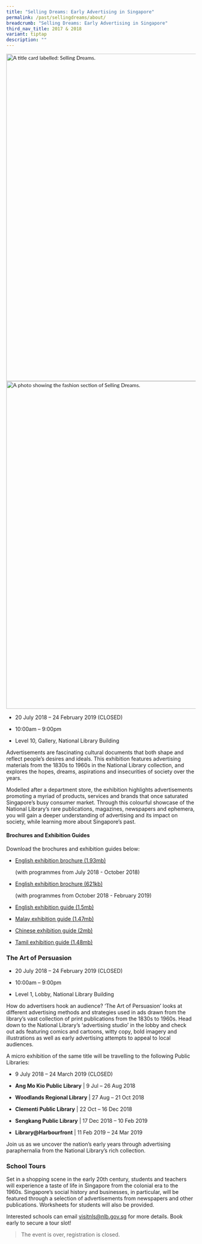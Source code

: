 ```yaml
---
title: "Selling Dreams: Early Advertising in Singapore"
permalink: /past/sellingdreams/about/
breadcrumb: "Selling Dreams: Early Advertising in Singapore"
third_nav_title: 2017 & 2018
variant: tiptap
description: ""
---
```

<div class="isomer-image-wrapper">
<img style="box-sizing: inherit; font-family: Lato, sans-serif; max-width: 100%; height: auto; display: block; margin: auto; width: 869.328px;" height="293" width="1000" alt="A title card labelled: Selling Dreams." src="https://exhibitions.nlb.gov.sg/images/event-images/sellingdreamsonsite/selling-dreams-main-image_400w.jpg">
</div>
<div class="isomer-image-wrapper">
<img style="box-sizing: inherit; font-family: Lato, sans-serif; max-width: 100%; height: auto; display: block; margin: auto; width: 869.328px;" height="667" width="1000" alt="A photo showing the fashion section of Selling Dreams." src="https://exhibitions.nlb.gov.sg/images/event-images/sellingdreamsonsite/selling-dreams_gallery_7_400w.jpg">
</div>
<ul data-tight="true" class="tight">
<li>
<p>20 July 2018 – 24 February 2019 (CLOSED)</p>
</li>
<li>
<p>10:00am – 9:00pm</p>
</li>
<li>
<p>Level 10, Gallery, National Library Building</p>
</li>
</ul>
<p>Advertisements are fascinating cultural documents that both shape and
reflect people’s desires and ideals. This exhibition features advertising
materials from the 1830s to 1960s in the National Library collection, and
explores the hopes, dreams, aspirations and insecurities of society over
the years.</p>
<p>Modelled after a department store, the exhibition highlights advertisements
promoting a myriad of products, services and brands that once saturated
Singapore’s busy consumer market. Through this colourful showcase of the
National Library’s rare publications, magazines, newspapers and ephemera,
you will gain a deeper understanding of advertising and its impact on society,
while learning more about Singapore’s past.</p>
<h4>Brochures and Exhibition Guides</h4>
<p>Download the brochures and exhibition guides below:</p>
<ul data-tight="true" class="tight">
<li>
<p><a href="https://exhibitions.nlb.gov.sg/files/sellingdreamsonsite/sead_dl-brochure-a_small.pdf" rel="noopener noreferrer nofollow" target="_blank"><u>English exhibition brochure (1.93mb)</u></a>
</p>
<p>(with programmes from July 2018 - October 2018)</p>
</li>
<li>
<p><a href="https://exhibitions.nlb.gov.sg/files/sellingdreamsonsite/sead_brochure-b_final.pdf" rel="noopener noreferrer nofollow" target="_blank"><u>English exhibition brochure (621kb)</u></a>
</p>
<p>(with programmes from October 2018 - February 2019)</p>
</li>
<li>
<p><a href="https://exhibitions.nlb.gov.sg/files/sellingdreamsonsite/nlb-exhibition-guide-101018-single-pages.pdf" rel="noopener noreferrer nofollow" target="_blank"><u>English exhibition guide (1.5mb)</u></a>
</p>
</li>
<li>
<p><a href="https://exhibitions.nlb.gov.sg/files/sellingdreamsonsite/nlb-sead-exhibition-guide-my-05122018.pdf" rel="noopener noreferrer nofollow" target="_blank"><u>Malay exhibition guide (1.47mb)</u></a>
</p>
</li>
<li>
<p><a href="https://exhibitions.nlb.gov.sg/files/sellingdreamsonsite/nlb-sead-exhibition-guide-ch-11122018.pdf" rel="noopener noreferrer nofollow" target="_blank"><u>Chinese exhibition guide (2mb)</u></a>
</p>
</li>
<li>
<p><a href="https://exhibitions.nlb.gov.sg/files/sellingdreamsonsite/nlb-exhibition-guide-tm-20122018.pdf" rel="noopener noreferrer nofollow" target="_blank"><u>Tamil exhibition guide (1.48mb)</u></a>
</p>
</li>
</ul>
<h3><strong>The Art of Persuasion</strong></h3>
<ul data-tight="true" class="tight">
<li>
<p>20 July 2018 – 24 February 2019 (CLOSED)</p>
</li>
<li>
<p>10:00am – 9:00pm</p>
</li>
<li>
<p>Level 1, Lobby, National Library Building</p>
</li>
</ul>
<p>How do advertisers hook an audience? ‘The Art of Persuasion’ looks at
different advertising methods and strategies used in ads drawn from the
library’s vast collection of print publications from the 1830s to 1960s.
Head down to the National Library’s ‘advertising studio’ in the lobby and
check out ads featuring comics and cartoons, witty copy, bold imagery and
illustrations as well as early advertising attempts to appeal to local
audiences.</p>
<p>A micro exhibition of the same title will be travelling to the following
Public Libraries:</p>
<ul data-tight="true" class="tight">
<li>
<p>9 July 2018 – 24 March 2019 (CLOSED)</p>
</li>
<li>
<p><strong>Ang Mo Kio Public Library</strong> | 9 Jul – 26 Aug 2018</p>
</li>
<li>
<p><strong>Woodlands Regional Library</strong> | 27 Aug – 21 Oct 2018</p>
</li>
<li>
<p><strong>Clementi Public Library</strong> | 22 Oct – 16 Dec 2018</p>
</li>
<li>
<p><strong>Sengkang Public Library</strong> | 17 Dec 2018 – 10 Feb 2019</p>
</li>
<li>
<p><strong>Library@Harbourfront</strong> | 11 Feb 2019 – 24 Mar 2019</p>
</li>
</ul>
<p>Join us as we uncover the nation’s early years through advertising paraphernalia
from the National Library’s rich collection.</p>
<h3>School Tours</h3>
<p>Set in a shopping scene in the early 20th century, students and teachers
will experience a taste of life in Singapore from the colonial era to the
1960s. Singapore’s social history and businesses, in particular, will be
featured through a selection of advertisements from newspapers and other
publications. Worksheets for students will also be provided.</p>
<p>Interested schools can email <a href="https://exhibitions.nlb.gov.sg/files/sellingdreamsonsite/sead_dl-brochure-a_small.pdf" rel="noopener noreferrer nofollow" target="_blank">visitnls@nlb.gov.sg</a> for
more details. Book early to secure a tour slot!</p>
<blockquote>
<p>The event is over, registration is closed.</p>
</blockquote>
<p></p>